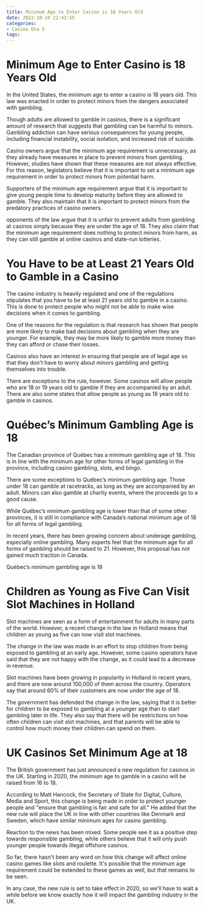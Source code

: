 ```yaml
---
title: Minimum Age to Enter Casino is 18 Years Old
date: 2022-10-10 22:42:55
categories:
- Casino Gta 5
tags:
---
```



#  Minimum Age to Enter Casino is 18 Years Old

In the United States, the minimum age to enter a casino is 18 years old. This law was enacted in order to protect minors from the dangers associated with gambling.

Though adults are allowed to gamble in casinos, there is a significant amount of research that suggests that gambling can be harmful to minors. Gambling addiction can have serious consequences for young people, including financial instability, social isolation, and increased risk of suicide.

Casino owners argue that the minimum age requirement is unnecessary, as they already have measures in place to prevent minors from gambling. However, studies have shown that these measures are not always effective. For this reason, legislators believe that it is important to set a minimum age requirement in order to protect minors from potential harm.

Supporters of the minimum age requirement argue that it is important to give young people time to develop maturity before they are allowed to gamble. They also maintain that it is important to protect minors from the predatory practices of casino owners.

 opponents of the law argue that it is unfair to prevent adults from gambling at casinos simply because they are under the age of 18. They also claim that the minimum age requirement does nothing to protect minors from harm, as they can still gamble at online casinos and state-run lotteries.

#  You Have to be at Least 21 Years Old to Gamble in a Casino

The casino industry is heavily regulated and one of the regulations stipulates that you have to be at least 21 years old to gamble in a casino. This is done to protect people who might not be able to make wise decisions when it comes to gambling.

One of the reasons for the regulation is that research has shown that people are more likely to make bad decisions about gambling when they are younger. For example, they may be more likely to gamble more money than they can afford or chase their losses.

Casinos also have an interest in ensuring that people are of legal age so that they don't have to worry about minors gambling and getting themselves into trouble.

There are exceptions to the rule, however. Some casinos will allow people who are 18 or 19 years old to gamble if they are accompanied by an adult. There are also some states that allow people as young as 18 years old to gamble in casinos.

#  Québec’s Minimum Gambling Age is 18

The Canadian province of Québec has a minimum gambling age of 18. This is in line with the minimum age for other forms of legal gambling in the province, including casino gambling, slots, and bingo.

There are some exceptions to Québec’s minimum gambling age. Those under 18 can gamble at racetracks, as long as they are accompanied by an adult. Minors can also gamble at charity events, where the proceeds go to a good cause.

While Québec’s minimum gambling age is lower than that of some other provinces, it is still in compliance with Canada’s national minimum age of 18 for all forms of legal gambling.

In recent years, there has been growing concern about underage gambling, especially online gambling. Many experts feel that the minimum age for all forms of gambling should be raised to 21. However, this proposal has not gained much traction in Canada.

Québec’s minimum gambling age is 18

#  Children as Young as Five Can Visit Slot Machines in Holland

Slot machines are seen as a form of entertainment for adults in many parts of the world. However, a recent change in the law in Holland means that children as young as five can now visit slot machines.

The change in the law was made in an effort to stop children from being exposed to gambling at an early age. However, some casino operators have said that they are not happy with the change, as it could lead to a decrease in revenue.

Slot machines have been growing in popularity in Holland in recent years, and there are now around 100,000 of them across the country. Operators say that around 60% of their customers are now under the age of 18.

The government has defended the change in the law, saying that it is better for children to be exposed to gambling at a younger age than to start gambling later in life. They also say that there will be restrictions on how often children can visit slot machines, and that parents will be able to control how much money their children can spend on them.

#  UK Casinos Set Minimum Age at 18

The British government has just announced a new regulation for casinos in the UK. Starting in 2020, the minimum age to gamble in a casino will be raised from 16 to 18.

According to Matt Hancock, the Secretary of State for Digital, Culture, Media and Sport, this change is being made in order to protect younger people and "ensure that gambling is fair and safe for all." He added that the new rule will place the UK in line with other countries like Denmark and Sweden, which have similar minimum ages for casino gambling.

Reaction to the news has been mixed. Some people see it as a positive step towards responsible gambling, while others believe that it will only push younger people towards illegal offshore casinos.

So far, there hasn't been any word on how this change will affect online casino games like slots and roulette. It's possible that the minimum age requirement could be extended to these games as well, but that remains to be seen.

In any case, the new rule is set to take effect in 2020, so we'll have to wait a while before we know exactly how it will impact the gambling industry in the UK.